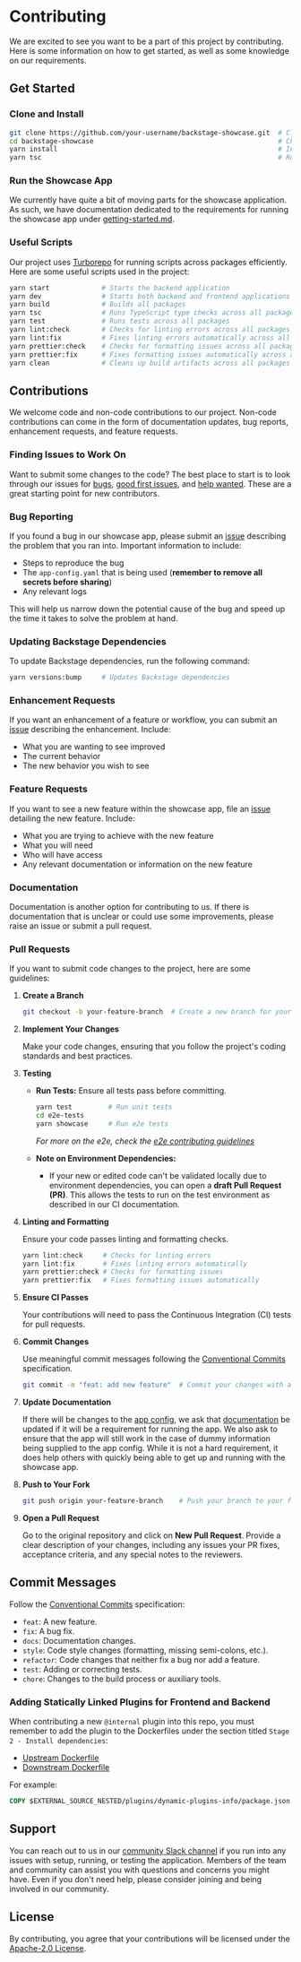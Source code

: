 # Contributing

We are excited to see you want to be a part of this project by contributing. Here is some information on how to get started, as well as some knowledge on our requirements.

## Get Started

### Clone and Install

```bash
git clone https://github.com/your-username/backstage-showcase.git  # Clone your forked repository
cd backstage-showcase                                              # Change to the project directory
yarn install                                                       # Install dependencies
yarn tsc                                                           # Run type generation and checks
```

### Run the Showcase App

We currently have quite a bit of moving parts for the showcase application. As such, we have documentation dedicated to the requirements for running the showcase app under [getting-started.md](https://github.com/janus-idp/backstage-showcase/blob/main/showcase-docs/getting-started.md).

### Useful Scripts

Our project uses [Turborepo](https://turbo.build/repo) for running scripts across packages efficiently. Here are some useful scripts used in the project:

```bash
yarn start             # Starts the backend application
yarn dev               # Starts both backend and frontend applications
yarn build             # Builds all packages
yarn tsc               # Runs TypeScript type checks across all packages
yarn test              # Runs tests across all packages
yarn lint:check        # Checks for linting errors across all packages
yarn lint:fix          # Fixes linting errors automatically across all packages
yarn prettier:check    # Checks for formatting issues across all packages
yarn prettier:fix      # Fixes formatting issues automatically across all packages
yarn clean             # Cleans up build artifacts across all packages
```

## Contributions

We welcome code and non-code contributions to our project. Non-code contributions can come in the form of documentation updates, bug reports, enhancement requests, and feature requests.

### Finding Issues to Work On

Want to submit some changes to the code? The best place to start is to look through our issues for [bugs](https://github.com/janus-idp/backstage-showcase/issues?q=is%3Aopen+is%3Aissue+label%3Akind%2Fbug), [good first issues](https://github.com/janus-idp/backstage-showcase/issues?q=is%3Aopen+is%3Aissue+label%3A%22good+first+issue%22), and [help wanted](https://github.com/janus-idp/backstage-showcase/issues?q=is%3Aopen+is%3Aissue+label%3A%22help+wanted%22). These are a great starting point for new contributors.

### Bug Reporting

If you found a bug in our showcase app, please submit an [issue](https://github.com/janus-idp/backstage-showcase/issues/new?assignees=&labels=kind%2Fbug%2Cstatus%2Ftriage&template=bug.md) describing the problem that you ran into. Important information to include:

- Steps to reproduce the bug
- The `app-config.yaml` that is being used (**remember to remove all secrets before sharing**)
- Any relevant logs

This will help us narrow down the potential cause of the bug and speed up the time it takes to solve the problem at hand.

### Updating Backstage Dependencies

To update Backstage dependencies, run the following command:

```bash
yarn versions:bump     # Updates Backstage dependencies
```

### Enhancement Requests

If you want an enhancement of a feature or workflow, you can submit an [issue](https://github.com/janus-idp/backstage-showcase/issues/new?assignees=&labels=kind%2Fenhancement%2Cstatus%2Ftriage&template=enhancement.md) describing the enhancement. Include:

- What you are wanting to see improved
- The current behavior
- The new behavior you wish to see

### Feature Requests

If you want to see a new feature within the showcase app, file an [issue](https://github.com/janus-idp/backstage-showcase/issues/new?assignees=&labels=kind%2Ffeature%2Cstatus%2Ftriage&template=feature.md) detailing the new feature. Include:

- What you are trying to achieve with the new feature
- What you will need
- Who will have access
- Any relevant documentation or information on the new feature

### Documentation

Documentation is another option for contributing to us. If there is documentation that is unclear or could use some improvements, please raise an issue or submit a pull request.

### Pull Requests

If you want to submit code changes to the project, here are some guidelines:

1. **Create a Branch**

   ```bash
   git checkout -b your-feature-branch  # Create a new branch for your feature
   ```

2. **Implement Your Changes**

   Make your code changes, ensuring that you follow the project's coding standards and best practices.

3. **Testing**

   - **Run Tests:** Ensure all tests pass before committing.

     ```bash
     yarn test         # Run unit tests
     cd e2e-tests
     yarn showcase     # Run e2e tests
     ```

     _For more on the e2e, check the [e2e contributing guidelines](./docs/e2e-tests/CONTRIBUTING.MD)_

   - **Note on Environment Dependencies:**

     - If your new or edited code can't be validated locally due to environment dependencies, you can open a **draft Pull Request (PR)**. This allows the tests to run on the test environment as described in our CI documentation.

4. **Linting and Formatting**

   Ensure your code passes linting and formatting checks.

   ```bash
   yarn lint:check     # Checks for linting errors
   yarn lint:fix       # Fixes linting errors automatically
   yarn prettier:check # Checks for formatting issues
   yarn prettier:fix   # Fixes formatting issues automatically
   ```

5. **Ensure CI Passes**

   Your contributions will need to pass the Continuous Integration (CI) tests for pull requests.

6. **Commit Changes**

   Use meaningful commit messages following the [Conventional Commits](https://www.conventionalcommits.org/) specification.

   ```bash
   git commit -m "feat: add new feature"  # Commit your changes with a meaningful message
   ```

7. **Update Documentation**

   If there will be changes to the [app config](https://github.com/janus-idp/backstage-showcase/blob/main/app-config.yaml), we ask that [documentation](https://github.com/janus-idp/backstage-showcase/blob/main/showcase-docs/getting-started.md) be updated if it will be a requirement for running the app. We also ask to ensure that the app will still work in the case of dummy information being supplied to the app config. While it is not a hard requirement, it does help others with quickly being able to get up and running with the showcase app.

8. **Push to Your Fork**

   ```bash
   git push origin your-feature-branch    # Push your branch to your fork
   ```

9. **Open a Pull Request**

   Go to the original repository and click on **New Pull Request**. Provide a clear description of your changes, including any issues your PR fixes, acceptance criteria, and any special notes to the reviewers.

## Commit Messages

Follow the [Conventional Commits](https://www.conventionalcommits.org/) specification:

- `feat`: A new feature.
- `fix`: A bug fix.
- `docs`: Documentation changes.
- `style`: Code style changes (formatting, missing semi-colons, etc.).
- `refactor`: Code changes that neither fix a bug nor add a feature.
- `test`: Adding or correcting tests.
- `chore`: Changes to the build process or auxiliary tools.

### Adding Statically Linked Plugins for Frontend and Backend

When contributing a new `@internal` plugin into this repo, you must remember to add the plugin to the Dockerfiles under the section titled `Stage 2 - Install dependencies`:

- [Upstream Dockerfile](.rhdh/docker/Dockerfile)
- [Downstream Dockerfile](docker/Dockerfile)

For example:

```dockerfile
COPY $EXTERNAL_SOURCE_NESTED/plugins/dynamic-plugins-info/package.json ./plugins/dynamic-plugins-info/package.json
```

## Support

You can reach out to us in our [community Slack channel](https://join.slack.com/t/janus-idp/shared_invite/zt-1pxtehxom-fCFtF9rRe3vFqUiFFeAkmg) if you run into any issues with setup, running, or testing the application. Members of the team and community can assist you with questions and concerns you might have. Even if you don't need help, please consider joining and being involved in our community.

## License

By contributing, you agree that your contributions will be licensed under the [Apache-2.0 License](https://github.com/janus-idp/backstage-showcase/blob/main/LICENSE).
